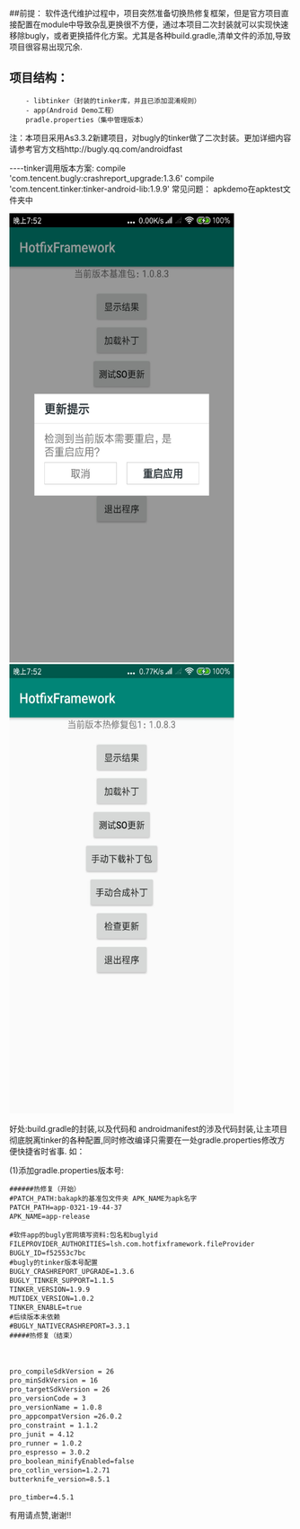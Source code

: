 ##前提：
	软件迭代维护过程中，项目突然准备切换热修复框架，但是官方项目直接配置在module中导致杂乱更换很不方便，通过本项目二次封装就可以实现快速移除bugly，或者更换插件化方案。尤其是各种build.gradle,清单文件的添加,导致项目很容易出现冗余.
## 项目结构：
```HotfixFramework
	- libtinker（封装的tinker库，并且已添加混淆规则）
	- app(Android Demo工程）
	pradle.properties（集中管理版本）
```

注：本项目采用As3.3.2新建项目，对bugly的tinker做了二次封装。更加详细内容请参考官方文档http://bugly.qq.com/androidfast

----tinker调用版本方案:
compile 'com.tencent.bugly:crashreport_upgrade:1.3.6'
compile 'com.tencent.tinker:tinker-android-lib:1.9.9'
常见问题：
  apkdemo在apktest文件夹中

<img src="https://github.com/lshAndroid/HotfixFramework/blob/master/image/image1.jpg" width="400px" height="800px"/>
<img src="https://github.com/lshAndroid/HotfixFramework/blob/master/image/image2.jpg" width="400px" height="800px"/>

好处:build.gradle的封装,以及代码和 androidmanifest的涉及代码封装,让主项目彻底脱离tinker的各种配置,同时修改编译只需要在一处gradle.properties修改方便快捷省时省事.
如：


(1)添加gradle.properties版本号:
```
######热修复（开始）
#PATCH_PATH:bakapk的基准包文件夹 APK_NAME为apk名字
PATCH_PATH=app-0321-19-44-37
APK_NAME=app-release

#软件app的bugly官网填写资料:包名和buglyid
FILEPROVIDER_AUTHORITIES=lsh.com.hotfixframework.fileProvider
BUGLY_ID=f52553c7bc
#bugly的tinker版本号配置
BUGLY_CRASHREPORT_UPGRADE=1.3.6
BUGLY_TINKER_SUPPORT=1.1.5
TINKER_VERSION=1.9.9
MUTIDEX_VERSION=1.0.2
TINKER_ENABLE=true
#后续版本未依赖
#BUGLY_NATIVECRASHREPORT=3.3.1
#####热修复（结束）



pro_compileSdkVersion = 26
pro_minSdkVersion = 16
pro_targetSdkVersion = 26
pro_versionCode = 3
pro_versionName = 1.0.8
pro_appcompatVersion =26.0.2
pro_constraint = 1.1.2
pro_junit = 4.12
pro_runner = 1.0.2
pro_espresso = 3.0.2
pro_boolean_minifyEnabled=false
pro_cotlin_version=1.2.71
butterknife_version=8.5.1

pro_timber=4.5.1

```



有用请点赞,谢谢!!
